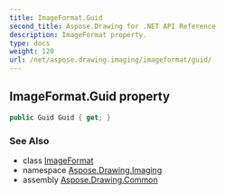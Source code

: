 ```yaml
---
title: ImageFormat.Guid
second_title: Aspose.Drawing for .NET API Reference
description: ImageFormat property. 
type: docs
weight: 120
url: /net/aspose.drawing.imaging/imageformat/guid/
---
```

## ImageFormat.Guid property

```csharp
public Guid Guid { get; }
```

### See Also

* class [ImageFormat](../)
* namespace [Aspose.Drawing.Imaging](../../imageformat/)
* assembly [Aspose.Drawing.Common](../../../)


